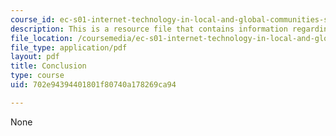 ```yaml
---
course_id: ec-s01-internet-technology-in-local-and-global-communities-spring-2005-summer-2005
description: This is a resource file that contains information regarding conclusion.
file_location: /coursemedia/ec-s01-internet-technology-in-local-and-global-communities-spring-2005-summer-2005/702e94394401801f80740a178269ca94_MITEC_S01S05_lec14_conclu.pdf
file_type: application/pdf
layout: pdf
title: Conclusion
type: course
uid: 702e94394401801f80740a178269ca94

---
```

None